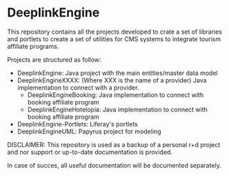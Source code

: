 DeeplinkEngine
==============

This repository contains all the projects developed to crate a set of libraries 
and portlets to create a set of utilities for CMS systems to integrate tourism affiliate programs.

Projects are structured as follow:
* DeeplinkEngine: Java project with the main entities/master data model
* DeeplinkEngineXXXX: (Where XXX is the name of a provider) Java implementation to connect with a provider.
	- DeeplinkEngineBooking: Java implementation to connect with booking affiliate program
	- DeeplinkEngineHotelopia: Java implementation to connect with booking affiliate program
* DeeplinkEngine-Portlets: Liferay's portlets
* DeeplinkEngineUML: Papyrus project for modeling

DISCLAIMER: This repository is used as a backup of a personal r+d project 
and nor support or up-to-date documentation is provided.

In case of succes, all useful documentation will be documented separately.
